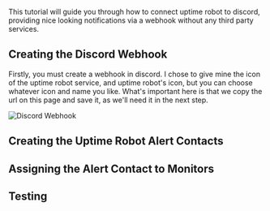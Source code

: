 This tutorial will guide you through how to connect uptime robot to discord, providing nice looking notifications via a webhook without any third party services.

## Creating the Discord Webhook

Firstly, you must create a webhook in discord. I chose to give mine the icon of the uptime robot service, and uptime robot's icon, but you can choose whatever icon and name you like. What's important here is that we copy the url on this page and save it, as we'll need it in the next step.

![Discord Webhook](https://raw.githubusercontent.com/braindigitalis/tutorials-and-howto/master/webhook1.png)

## Creating the Uptime Robot Alert Contacts

## Assigning the Alert Contact to Monitors

## Testing
